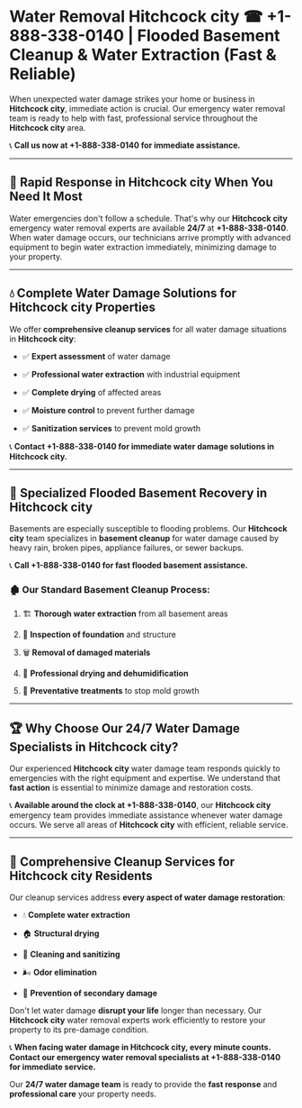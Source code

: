 # Water Removal Hitchcock city ☎ +1-888-338-0140 | Flooded Basement Cleanup & Water Extraction (Fast & Reliable)

When unexpected water damage strikes your home or business in **Hitchcock city**, immediate action is crucial. Our emergency water removal team is ready to help with fast, professional service throughout the **Hitchcock city** area. 

📞 **Call us now at +1-888-338-0140 for immediate assistance.**
---
## 🚀 Rapid Response in Hitchcock city When You Need It Most
Water emergencies don't follow a schedule. That's why our **Hitchcock city** emergency water removal experts are available **24/7** at **+1-888-338-0140**. When water damage occurs, our technicians arrive promptly with advanced equipment to begin water extraction immediately, minimizing damage to your property.
---
## 💧 Complete Water Damage Solutions for Hitchcock city Properties
We offer **comprehensive cleanup services** for all water damage situations in **Hitchcock city**:
- ✅ **Expert assessment** of water damage  
- ✅ **Professional water extraction** with industrial equipment  
- ✅ **Complete drying** of affected areas  
- ✅ **Moisture control** to prevent further damage  
- ✅ **Sanitization services** to prevent mold growth  
📞 **Contact +1-888-338-0140 for immediate water damage solutions in Hitchcock city.**
---
## 🌊 Specialized Flooded Basement Recovery in Hitchcock city
Basements are especially susceptible to flooding problems. Our **Hitchcock city** team specializes in **basement cleanup** for water damage caused by heavy rain, broken pipes, appliance failures, or sewer backups. 
📞 **Call +1-888-338-0140 for fast flooded basement assistance.**
### 🏚️ Our Standard Basement Cleanup Process:
1. 🏗️ **Thorough water extraction** from all basement areas  
2. 🔎 **Inspection of foundation** and structure  
3. 🗑️ **Removal of damaged materials**  
4. 💨 **Professional drying and dehumidification**  
5. 🚫 **Preventative treatments** to stop mold growth  
---
## 🏆 Why Choose Our 24/7 Water Damage Specialists in Hitchcock city?
Our experienced **Hitchcock city** water damage team responds quickly to emergencies with the right equipment and expertise. We understand that **fast action** is essential to minimize damage and restoration costs.
📞 **Available around the clock at +1-888-338-0140**, our **Hitchcock city** emergency team provides immediate assistance whenever water damage occurs. We serve all areas of **Hitchcock city** with efficient, reliable service.
---
## 🧹 Comprehensive Cleanup Services for Hitchcock city Residents
Our cleanup services address **every aspect of water damage restoration**:
- 💧 **Complete water extraction**  
- 🏠 **Structural drying**  
- 🧼 **Cleaning and sanitizing**  
- 🌬️ **Odor elimination**  
- 🚫 **Prevention of secondary damage**  
Don't let water damage **disrupt your life** longer than necessary. Our **Hitchcock city** water removal experts work efficiently to restore your property to its pre-damage condition.
📞 **When facing water damage in Hitchcock city, every minute counts. Contact our emergency water removal specialists at +1-888-338-0140 for immediate service.**
Our **24/7 water damage team** is ready to provide the **fast response** and **professional care** your property needs.
